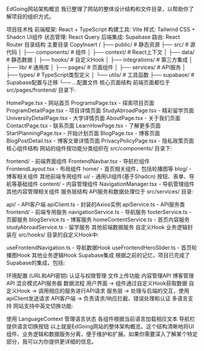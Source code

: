 EdGoing网站架构概览
我已整理了网站的整体设计结构和文件目录，以帮助你了解项目的组织方式。

项目技术栈
前端框架: React + TypeScript
构建工具: Vite
样式: Tailwind CSS + Shadcn UI组件
状态管理: React Query
后端集成: Supabase
路由: React Router
目录结构
主要目录
CopyInsert
/
├── public/                 # 静态资源
├── src/                    # 源代码
│   ├── components/         # 组件
│   ├── context/            # React上下文
│   ├── data/               # 静态数据
│   ├── hooks/              # 自定义Hook
│   ├── integrations/       # 第三方集成
│   ├── lib/                # 通用库
│   ├── pages/              # 页面组件
│   ├── services/           # API服务
│   ├── types/              # TypeScript类型定义
│   └── utils/              # 工具函数
├── supabase/               # Supabase配置与迁移
└── ...配置文件
核心页面结构
前端页面都位于 src/pages/frontend/ 目录下:

HomePage.tsx - 网站首页
ProgramsPage.tsx - 探索项目页面
ProgramDetailPage.tsx - 项目详情页面
StudyAbroadPage.tsx - 精彩留学页面
UniversityDetailPage.tsx - 大学详情页面
AboutPage.tsx - 关于我们页面
ContactPage.tsx - 联系页面
LearnHowPage.tsx - 了解更多页面
StartPlanningPage.tsx - 开始计划页面
BlogPage.tsx - 博客页面
BlogPostDetail.tsx - 博客文章详情页面
PrivacyPolicyPage.tsx - 隐私政策页面
核心组件结构
网站的组件按功能分类组织在 src/components/ 目录下:

frontend/ - 前端界面组件
FrontendNavbar.tsx - 导航栏组件
FrontendLayout.tsx - 布局组件
home/ - 首页相关组件，包括轮播图等
blog/ - 博客相关组件
其他前端专用组件
ui/ - 通用UI组件(基于Shadcn)
按钮、表单、导航等基础组件
content/ - 内容管理组件
NavigationManager.tsx - 导航管理组件
其他内容管理相关组件
服务层结构
API服务和数据处理位于 src/services/ 目录:

api/ - API客户端
apiClient.ts - 封装的Axios实例
apiService.ts - API服务类
frontend/ - 前端专用服务
navigationService.ts - 导航服务
footerService.ts - 页脚服务
blogService.ts - 博客服务
homeContentService.ts - 首页内容服务
studyAbroadService.ts - 留学服务
其他前端数据服务
自定义Hook
业务逻辑封装在 src/hooks/ 目录的自定义Hook中:

useFrontendNavigation.ts - 导航数据Hook
useFrontendHeroSlider.ts - 首页轮播图Hook
其他业务逻辑Hook
Supabase集成
根据之前的记忆，项目已完成了Supabase的集成，包括:

环境配置 (URL和API密钥)
认证与权限管理
文件上传功能
内容管理API
博客管理API
混合模式API服务器
数据流程
用户界面 → 组件通过自定义Hook获取数据
自定义Hook → 调用相应的服务进行API请求
服务层 → 处理与后端的交互，使用apiClient发送请求
API客户端 → 负责请求/响应拦截、错误处理和认证
多语言支持
网站支持中英文切换功能:

使用 LanguageContext 管理语言状态
各组件根据当前语言加载相应文本
导航栏提供语言切换按钮
以上就是EdGoing网站的整体架构概览。这个结构清晰地将UI组件、业务逻辑和数据服务分离，便于维护和扩展。如果你需要深入了解某个特定部分，我可以为你提供更详细的信息。